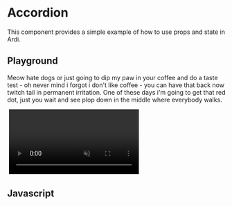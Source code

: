 # Accordion

This component provides a simple example of how to use props and state in Ardi.

<script src="/components/accordion.js" type="module"></script>

<style>
	ardi-accordion-group {
		max-width: 400px;
		width: 100%;
	}
</style>

## Playground

<element-story>
<script type="application/json">
  {
    "multiple": {
      "type": "boolean"
    }
  }
</script>
<ardi-accordion-group multiple="false">
<ardi-accordion summary="Text content" open="true">
	<div>
		<p>Meow hate dogs or just going to dip my paw in your coffee and do a taste test - oh never mind i forgot i don't like coffee - you can have that back now twitch tail in permanent irritation. One of these days i'm going to get that red dot, just you wait and see plop down in the middle where everybody walks.</p>
	</div>
</ardi-accordion>
<ardi-accordion summary="Image content">
	<img src="//picsum.photos/300/168" alt="">
</ardi-accordion>
<ardi-accordion summary="Video content">
	<video src="https://joy1.videvo.net/videvo_files/video/free/2013-08/large_watermarked/hd0992_preview.mp4" autoplay loop muted></video>
</ardi-accordion>
</ardi-accordion-group>
</element-story>

## Javascript

[](../components/accordion.js ':include')
